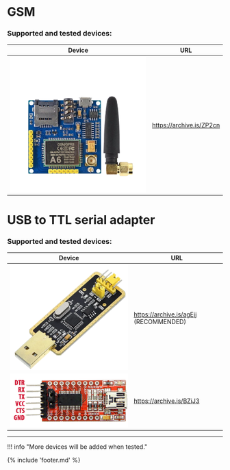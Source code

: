 ﻿# GSM

### Supported and tested devices: 

|              Device               |           URL            |
| --------------------------------- | ------------------------ |
| ![](files/a6_pro_transparent.png) | https://archive.is/ZP2cn |


# USB to TTL serial adapter

### Supported and tested devices: 


| Device                                    | URL                                    |
|-------------------------------------------|----------------------------------------|
| ![FT232BL](files/FT232BL_transparent.png) | https://archive.is/agEjj (RECOMMENDED) |
| ![FT232RL](files/ft232rl.png)             | https://archive.is/BZiJ3               |


___


!!! info "More devices will be added when tested." 



{% include 'footer.md' %}
